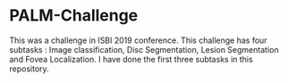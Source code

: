 # PALM-Challenge
This was a challenge in ISBI 2019 conference. This challenge has four subtasks : Image classification, Disc Segmentation, Lesion Segmentation and Fovea Localization. I have done the first three subtasks in this repository.
